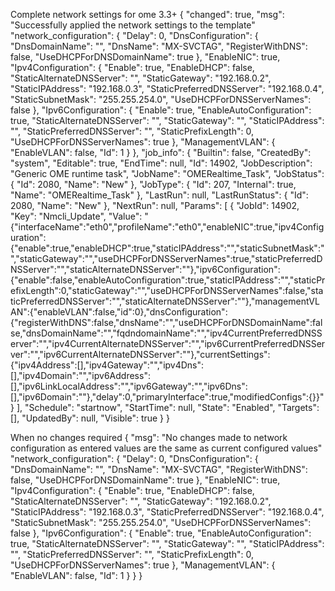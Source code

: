 ﻿Complete network settings for ome 3.3+
{
    "changed": true,
    "msg": "Successfully applied the network settings to the template"
    "network_configuration": {
        "Delay": 0,
        "DnsConfiguration": {
            "DnsDomainName": "",
            "DnsName": "MX-SVCTAG",
            "RegisterWithDNS": false,
            "UseDHCPForDNSDomainName": true
        },
        "EnableNIC": true,
        "Ipv4Configuration": {
            "Enable": true,
            "EnableDHCP": false,
            "StaticAlternateDNSServer": "",
            "StaticGateway": "192.168.0.2",
            "StaticIPAddress": "192.168.0.3",
            "StaticPreferredDNSServer": "192.168.0.4",
            "StaticSubnetMask": "255.255.254.0",
            "UseDHCPForDNSServerNames": false
        },
        "Ipv6Configuration": {
            "Enable": true,
            "EnableAutoConfiguration": true,
            "StaticAlternateDNSServer": "",
            "StaticGateway": "",
            "StaticIPAddress": "",
            "StaticPreferredDNSServer": "",
            "StaticPrefixLength": 0,
            "UseDHCPForDNSServerNames": true
        },
        "ManagementVLAN": {
            "EnableVLAN": false,
            "Id": 1
        }
    },
    "job_info": {
        "Builtin": false,
        "CreatedBy": "system",
        "Editable": true,
        "EndTime": null,
        "Id": 14902,
        "JobDescription": "Generic OME runtime task",
        "JobName": "OMERealtime_Task",
        "JobStatus": {
            "Id": 2080,
            "Name": "New"
        },
        "JobType": {
            "Id": 207,
            "Internal": true,
            "Name": "OMERealtime_Task"
        },
        "LastRun": null,
        "LastRunStatus": {
            "Id": 2080,
            "Name": "New"
        },
        "NextRun": null,
        "Params": [
            {
                "JobId": 14902,
                "Key": "Nmcli_Update",
                "Value": "{\"interfaceName\":\"eth0\",\"profileName\":\"eth0\",\"enableNIC\":true,\"ipv4Configuration\":{\"enable\":true,\"enableDHCP\":true,\"staticIPAddress\":\"\",\"staticSubnetMask\":\"\",\"staticGateway\":\"\",\"useDHCPForDNSServerNames\":true,\"staticPreferredDNSServer\":\"\",\"staticAlternateDNSServer\":\"\"},\"ipv6Configuration\":{\"enable\":false,\"enableAutoConfiguration\":true,\"staticIPAddress\":\"\",\"staticPrefixLength\":0,\"staticGateway\":\"\",\"useDHCPForDNSServerNames\":false,\"staticPreferredDNSServer\":\"\",\"staticAlternateDNSServer\":\"\"},\"managementVLAN\":{\"enableVLAN\":false,\"id\":0},\"dnsConfiguration\":{\"registerWithDNS\":false,\"dnsName\":\"\",\"useDHCPForDNSDomainName\":false,\"dnsDomainName\":\"\",\"fqdndomainName\":\"\",\"ipv4CurrentPreferredDNSServer\":\"\",\"ipv4CurrentAlternateDNSServer\":\"\",\"ipv6CurrentPreferredDNSServer\":\"\",\"ipv6CurrentAlternateDNSServer\":\"\"},\"currentSettings\":{\"ipv4Address\":[],\"ipv4Gateway\":\"\",\"ipv4Dns\":[],\"ipv4Domain\":\"\",\"ipv6Address\":[],\"ipv6LinkLocalAddress\":\"\",\"ipv6Gateway\":\"\",\"ipv6Dns\":[],\"ipv6Domain\":\"\"},\"delay\":0,\"primaryInterface\":true,\"modifiedConfigs\":{}}"
            }
        ],
        "Schedule": "startnow",
        "StartTime": null,
        "State": "Enabled",
        "Targets": [],
        "UpdatedBy": null,
        "Visible": true
    }
}

When no changes required
{
    "msg": "No changes made to network configuration as entered values are the same as current configured values"
    "network_configuration": {
        "Delay": 0,
        "DnsConfiguration": {
            "DnsDomainName": "",
            "DnsName": "MX-SVCTAG",
            "RegisterWithDNS": false,
            "UseDHCPForDNSDomainName": true
        },
        "EnableNIC": true,
        "Ipv4Configuration": {
            "Enable": true,
            "EnableDHCP": false,
            "StaticAlternateDNSServer": "",
            "StaticGateway": "192.168.0.2",
            "StaticIPAddress": "192.168.0.3",
            "StaticPreferredDNSServer": "192.168.0.4",
            "StaticSubnetMask": "255.255.254.0",
            "UseDHCPForDNSServerNames": false
        },
        "Ipv6Configuration": {
            "Enable": true,
            "EnableAutoConfiguration": true,
            "StaticAlternateDNSServer": "",
            "StaticGateway": "",
            "StaticIPAddress": "",
            "StaticPreferredDNSServer": "",
            "StaticPrefixLength": 0,
            "UseDHCPForDNSServerNames": true
        },
        "ManagementVLAN": {
            "EnableVLAN": false,
            "Id": 1
        }
    }
}